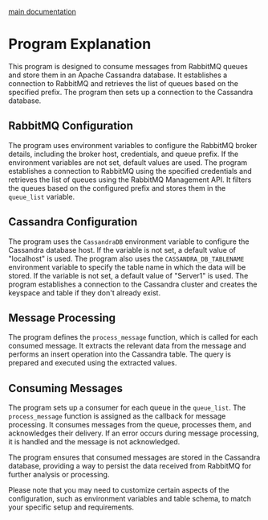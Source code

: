 [main documentation](https://github.com/joaoribeiro5039/SimpleIoT/blob/main/README.MD)

# Program Explanation

This program is designed to consume messages from RabbitMQ queues and store them in an Apache Cassandra database. It establishes a connection to RabbitMQ and retrieves the list of queues based on the specified prefix. The program then sets up a connection to the Cassandra database.

## RabbitMQ Configuration
The program uses environment variables to configure the RabbitMQ broker details, including the broker host, credentials, and queue prefix. If the environment variables are not set, default values are used. The program establishes a connection to RabbitMQ using the specified credentials and retrieves the list of queues using the RabbitMQ Management API. It filters the queues based on the configured prefix and stores them in the `queue_list` variable.

## Cassandra Configuration
The program uses the `CassandraDB` environment variable to configure the Cassandra database host. If the variable is not set, a default value of "localhost" is used. The program also uses the `CASSANDRA_DB_TABLENAME` environment variable to specify the table name in which the data will be stored. If the variable is not set, a default value of "Server1" is used. The program establishes a connection to the Cassandra cluster and creates the keyspace and table if they don't already exist.

## Message Processing
The program defines the `process_message` function, which is called for each consumed message. It extracts the relevant data from the message and performs an insert operation into the Cassandra table. The query is prepared and executed using the extracted values.

## Consuming Messages
The program sets up a consumer for each queue in the `queue_list`. The `process_message` function is assigned as the callback for message processing. It consumes messages from the queue, processes them, and acknowledges their delivery. If an error occurs during message processing, it is handled and the message is not acknowledged.

The program ensures that consumed messages are stored in the Cassandra database, providing a way to persist the data received from RabbitMQ for further analysis or processing.

Please note that you may need to customize certain aspects of the configuration, such as environment variables and table schema, to match your specific setup and requirements.